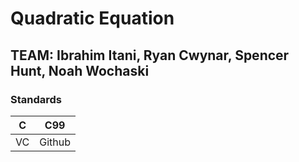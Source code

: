 # Quadratic Equation
## TEAM: Ibrahim Itani, Ryan Cwynar, Spencer Hunt, Noah Wochaski
### Standards
| C  |  C99    |
|----|:-------:|
| VC |  Github |
